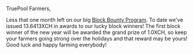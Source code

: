
TruePool Farmers,

Less that one month left on our big [Block Bounty Program](https://truepool.io/news/update-2021-09-28). To date we've issued 13.6413XCH in awards to our lucky block winners! The first block winner of the new year will be awarded the grand prize of 1.0XCH, so keep your farmers going strong over the holidays and that reward may be yours! Good luck and happy farming everybody!




